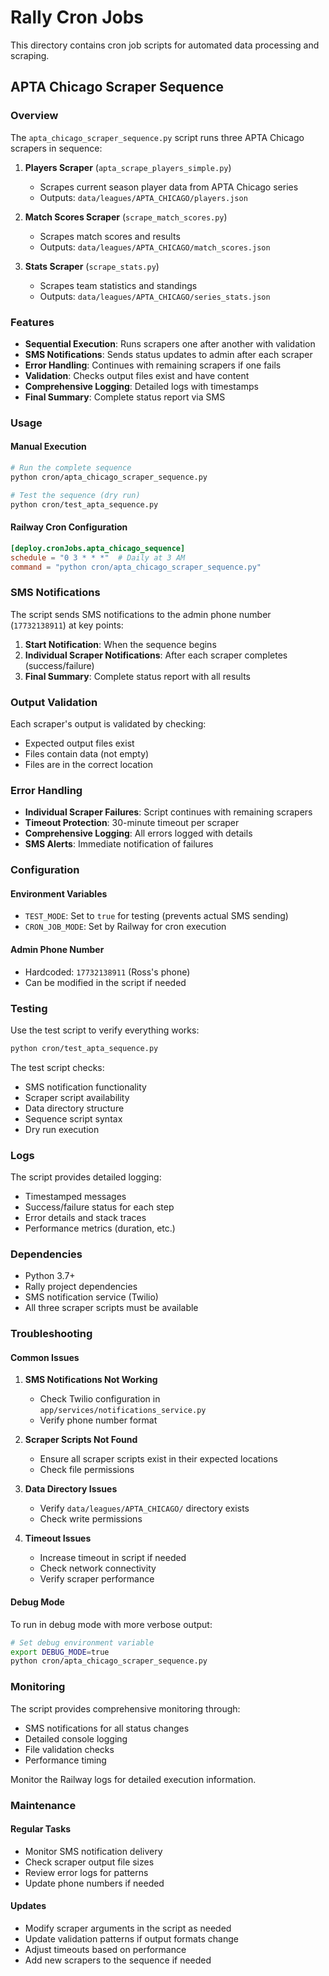 # Rally Cron Jobs

This directory contains cron job scripts for automated data processing and scraping.

## APTA Chicago Scraper Sequence

### Overview

The `apta_chicago_scraper_sequence.py` script runs three APTA Chicago scrapers in sequence:

1. **Players Scraper** (`apta_scrape_players_simple.py`)
   - Scrapes current season player data from APTA Chicago series
   - Outputs: `data/leagues/APTA_CHICAGO/players.json`

2. **Match Scores Scraper** (`scrape_match_scores.py`)
   - Scrapes match scores and results
   - Outputs: `data/leagues/APTA_CHICAGO/match_scores.json`

3. **Stats Scraper** (`scrape_stats.py`)
   - Scrapes team statistics and standings
   - Outputs: `data/leagues/APTA_CHICAGO/series_stats.json`

### Features

- **Sequential Execution**: Runs scrapers one after another with validation
- **SMS Notifications**: Sends status updates to admin after each scraper
- **Error Handling**: Continues with remaining scrapers if one fails
- **Validation**: Checks output files exist and have content
- **Comprehensive Logging**: Detailed logs with timestamps
- **Final Summary**: Complete status report via SMS

### Usage

#### Manual Execution
```bash
# Run the complete sequence
python cron/apta_chicago_scraper_sequence.py

# Test the sequence (dry run)
python cron/test_apta_sequence.py
```

#### Railway Cron Configuration
```toml
[deploy.cronJobs.apta_chicago_sequence]
schedule = "0 3 * * *"  # Daily at 3 AM
command = "python cron/apta_chicago_scraper_sequence.py"
```

### SMS Notifications

The script sends SMS notifications to the admin phone number (`17732138911`) at key points:

1. **Start Notification**: When the sequence begins
2. **Individual Scraper Notifications**: After each scraper completes (success/failure)
3. **Final Summary**: Complete status report with all results

### Output Validation

Each scraper's output is validated by checking:
- Expected output files exist
- Files contain data (not empty)
- Files are in the correct location

### Error Handling

- **Individual Scraper Failures**: Script continues with remaining scrapers
- **Timeout Protection**: 30-minute timeout per scraper
- **Comprehensive Logging**: All errors logged with details
- **SMS Alerts**: Immediate notification of failures

### Configuration

#### Environment Variables
- `TEST_MODE`: Set to `true` for testing (prevents actual SMS sending)
- `CRON_JOB_MODE`: Set by Railway for cron execution

#### Admin Phone Number
- Hardcoded: `17732138911` (Ross's phone)
- Can be modified in the script if needed

### Testing

Use the test script to verify everything works:

```bash
python cron/test_apta_sequence.py
```

The test script checks:
- SMS notification functionality
- Scraper script availability
- Data directory structure
- Sequence script syntax
- Dry run execution

### Logs

The script provides detailed logging:
- Timestamped messages
- Success/failure status for each step
- Error details and stack traces
- Performance metrics (duration, etc.)

### Dependencies

- Python 3.7+
- Rally project dependencies
- SMS notification service (Twilio)
- All three scraper scripts must be available

### Troubleshooting

#### Common Issues

1. **SMS Notifications Not Working**
   - Check Twilio configuration in `app/services/notifications_service.py`
   - Verify phone number format

2. **Scraper Scripts Not Found**
   - Ensure all scraper scripts exist in their expected locations
   - Check file permissions

3. **Data Directory Issues**
   - Verify `data/leagues/APTA_CHICAGO/` directory exists
   - Check write permissions

4. **Timeout Issues**
   - Increase timeout in script if needed
   - Check network connectivity
   - Verify scraper performance

#### Debug Mode

To run in debug mode with more verbose output:
```bash
# Set debug environment variable
export DEBUG_MODE=true
python cron/apta_chicago_scraper_sequence.py
```

### Monitoring

The script provides comprehensive monitoring through:
- SMS notifications for all status changes
- Detailed console logging
- File validation checks
- Performance timing

Monitor the Railway logs for detailed execution information.

### Maintenance

#### Regular Tasks
- Monitor SMS notification delivery
- Check scraper output file sizes
- Review error logs for patterns
- Update phone numbers if needed

#### Updates
- Modify scraper arguments in the script as needed
- Update validation patterns if output formats change
- Adjust timeouts based on performance
- Add new scrapers to the sequence if needed
